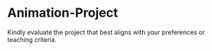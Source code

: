 # Animation-Project

Kindly evaluate the project that best aligns with your preferences or teaching criteria.
